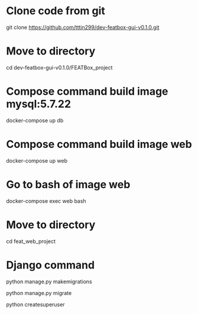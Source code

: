 # Clone code from git
git clone https://github.com/tttin299/dev-featbox-gui-v0.1.0.git

# Move to directory
cd dev-featbox-gui-v0.1.0/FEATBox_project

# Compose command build image mysql:5.7.22
docker-compose up db

# Compose command build image web
docker-compose up web

# Go to bash of image web
docker-compose exec web bash

# Move to directory
cd feat_web_project

# Django command
python manage.py makemigrations

python manage.py migrate

python createsuperuser